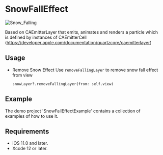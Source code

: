 # SnowFallEffect


![Snow_Falling](https://user-images.githubusercontent.com/40561265/151709520-5afcbe7e-a019-4f32-8b35-043fe2ca1a95.gif)

Based on CAEmitterLayer that emits, animates and renders a particle which is defined by instances of CAEmitterCell
(https://developer.apple.com/documentation/quartzcore/caemitterlayer)

## Usage

* Remove Snow Effect
  Use `removeFallingLayer` to remove snow fall effect from view
  
  ```
  snowLayer?.removeFallingLayer(from: self.view)
  ```
  
## Example
The demo project 'SnowFallEffectExample' contains a collection of examples of how to use it.

## Requirements

* iOS 11.0 and later.
* Xcode 12 or later.
